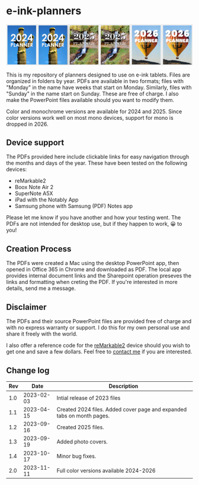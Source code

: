 # e-ink-planners

![Color covers](images/Color-2024-2026.png)

This is my repository of planners designed to use on e-ink tablets. Files are organized in folders by year. PDFs are available in two formats; files with "Monday" in the name have weeks that start on Monday. Similarly, files with "Sunday" in the name start on Sunday. These are free of charge. I also make the PowerPoint files available should you want to modify them.

Color and monochrome versions are available for 2024 and 2025. Since color versions work well on most mono devices, support for mono is dropped in 2026.

## Device support

The PDFs provided here include clickable links for easy navigation through the months and days of the year. These have been tested on the following devices:

* reMarkable2
* Boox Note Air 2
* SuperNote A5X
* iPad with the Notably App
* Samsung phone with Samsung (PDF) Notes app

Please let me know if you have another and how your testing went. The PDFs are not intended for desktop use, but if they happen to work, 😀 to you!

## Creation Process

The PDFs were created a Mac using the desktop PowerPoint app, then opened in Office 365 in Chrome and downloaded as PDF. The local app provides internal document links and the Sharepoint operation preseves the links and formatting when creting the PDF. If you're interested in more details, send me a message.

## Disclaimer

The PDFs and their source PowerPoint files are provided free of charge and with no express warranty or support. I do this for my own personal use and share it freely with the world.

I also offer a reference code for the [reMarkable2](https://remarkable.com/store/remarkable-2) device should you wish to get one and save a few dollars. Feel free to [contact me](https://www.chucktomasi.com/contact-me/) if you are interested.

## Change log

| Rev | Date | Description |
|-|-|-|
|1.0|2023-02-03|Intial release of 2023 files|
|1.1|2023-04-15|Created 2024 files. Added cover page and expanded tabs on month pages.|
|1.2|2023-09-16|Created 2025 files.|
|1.3|2023-09-19|Added photo covers.|
|1.4|2023-10-17|Minor bug fixes.|
|2.0|2023-11-11|Full color versions available 2024-2026|
